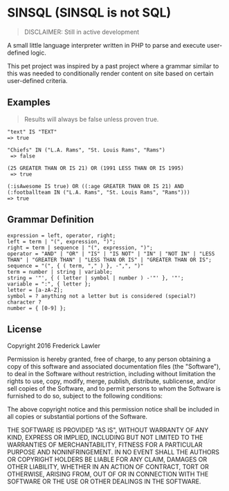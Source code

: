 # SINSQL (SINSQL is not SQL)

> DISCLAIMER: Still in active development

A small little language interpreter written in PHP to parse and execute user-defined logic.

This pet project was inspired by a past project where a grammar similar to this was needed to conditionally render content on site based on certain user-defined criteria.

## Examples

>Results will always be false unless proven true.

```
"text" IS "TEXT"
=> true
```
```
"Chiefs" IN ("L.A. Rams", "St. Louis Rams", "Rams")
 => false
``` 
```
(25 GREATER THAN OR IS 21) OR (1991 LESS THAN OR IS 1995)
 => true
```
 ```
 (:isAwesome IS true) OR ((:age GREATER THAN OR IS 21) AND (:footballteam IN ("L.A. Rams", "St. Louis Rams", "Rams")))
 => true
 ``` 

## Grammar Definition
```
expression = left, operator, right;
left = term | "(", expression, ")";
right = term | sequence | "(", expression, ")";
operator = "AND" | "OR" | "IS" | "IS NOT" | "IN" | "NOT IN" | "LESS THAN" | "GREATER THAN" | "LESS THAN OR IS" | "GREATER THAN OR IS";
sequence = "(", { ( term, "," ) }, -",", ")"
term = number | string | variable;
string = '"', { ( letter | symbol | number ) -'"' }, '"';
variable = ":", { letter };
letter = [a-zA-Z];
symbol = ? anything not a letter but is considered (special?) character ?
number = { [0-9] };
```

## License
Copyright 2016 Frederick Lawler

Permission is hereby granted, free of charge, to any person obtaining a copy of this software and associated documentation files (the "Software"), to deal in the Software without restriction, including without limitation the rights to use, copy, modify, merge, publish, distribute, sublicense, and/or sell copies of the Software, and to permit persons to whom the Software is furnished to do so, subject to the following conditions:

The above copyright notice and this permission notice shall be included in all copies or substantial portions of the Software.

THE SOFTWARE IS PROVIDED "AS IS", WITHOUT WARRANTY OF ANY KIND, EXPRESS OR IMPLIED, INCLUDING BUT NOT LIMITED TO THE WARRANTIES OF MERCHANTABILITY, FITNESS FOR A PARTICULAR PURPOSE AND NONINFRINGEMENT. IN NO EVENT SHALL THE AUTHORS OR COPYRIGHT HOLDERS BE LIABLE FOR ANY CLAIM, DAMAGES OR OTHER LIABILITY, WHETHER IN AN ACTION OF CONTRACT, TORT OR OTHERWISE, ARISING FROM, OUT OF OR IN CONNECTION WITH THE SOFTWARE OR THE USE OR OTHER DEALINGS IN THE SOFTWARE.